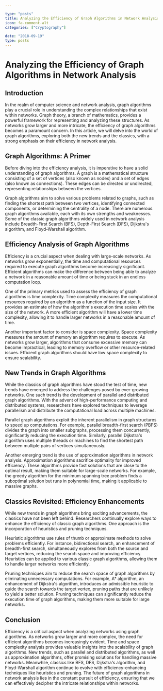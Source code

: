 ```yaml
---

type: "posts"
title: Analyzing the Efficiency of Graph Algorithms in Network Analysis
icon: fa-comment-alt
categories: ["Cryptography"]

date: "2018-09-19"
type: posts
---
```





# Analyzing the Efficiency of Graph Algorithms in Network Analysis

## Introduction

In the realm of computer science and network analysis, graph algorithms play a crucial role in understanding the complex relationships that exist within networks. Graph theory, a branch of mathematics, provides a powerful framework for representing and analyzing these structures. As networks grow larger and more intricate, the efficiency of graph algorithms becomes a paramount concern. In this article, we will delve into the world of graph algorithms, exploring both the new trends and the classics, with a strong emphasis on their efficiency in network analysis.

## Graph Algorithms: A Primer

Before diving into the efficiency analysis, it is imperative to have a solid understanding of graph algorithms. A graph is a mathematical structure consisting of a set of vertices (also known as nodes) and a set of edges (also known as connections). These edges can be directed or undirected, representing relationships between the vertices.

Graph algorithms aim to solve various problems related to graphs, such as finding the shortest path between two vertices, identifying connected components, or determining the centrality of a node. There are numerous graph algorithms available, each with its own strengths and weaknesses. Some of the classic graph algorithms widely used in network analysis include Breadth-First Search (BFS), Depth-First Search (DFS), Dijkstra's algorithm, and Floyd-Warshall algorithm.

## Efficiency Analysis of Graph Algorithms

Efficiency is a crucial aspect when dealing with large-scale networks. As networks grow exponentially, the time and computational resources required to execute graph algorithms become increasingly significant. Efficient algorithms can make the difference between being able to analyze a network in a reasonable amount of time or being stuck in an endless computation loop.

One of the primary metrics used to assess the efficiency of graph algorithms is time complexity. Time complexity measures the computational resources required by an algorithm as a function of the input size. It provides an estimate of how the algorithm's execution time scales with the size of the network. A more efficient algorithm will have a lower time complexity, allowing it to handle larger networks in a reasonable amount of time.

Another important factor to consider is space complexity. Space complexity measures the amount of memory an algorithm requires to execute. As networks grow larger, algorithms that consume excessive memory can become impractical, leading to memory overflow or other resource-related issues. Efficient graph algorithms should have low space complexity to ensure scalability.

## New Trends in Graph Algorithms

While the classics of graph algorithms have stood the test of time, new trends have emerged to address the challenges posed by ever-growing networks. One such trend is the development of parallel and distributed graph algorithms. With the advent of high-performance computing and distributed systems, researchers have explored techniques to leverage parallelism and distribute the computational load across multiple machines.

Parallel graph algorithms exploit the inherent parallelism in graph structures to speed up computations. For example, parallel breadth-first search (PBFS) divides the graph into smaller subgraphs, processing them concurrently, significantly reducing the execution time. Similarly, parallel Dijkstra's algorithm uses multiple threads or machines to find the shortest path between multiple pairs of vertices simultaneously.

Another emerging trend is the use of approximation algorithms in network analysis. Approximation algorithms sacrifice optimality for improved efficiency. These algorithms provide fast solutions that are close to the optimal result, making them suitable for large-scale networks. For example, the greedy algorithm for the minimum spanning tree problem finds a suboptimal solution but runs in polynomial time, making it applicable to massive graphs.

## Classics Revisited: Efficiency Enhancements

While new trends in graph algorithms bring exciting advancements, the classics have not been left behind. Researchers continually explore ways to enhance the efficiency of classic graph algorithms. One approach is the incorporation of heuristics and pruning techniques.

Heuristic algorithms use rules of thumb or approximate methods to solve problems efficiently. For instance, bidirectional search, an enhancement of breadth-first search, simultaneously explores from both the source and target vertices, reducing the search space and improving efficiency. Heuristics can be applied to various classic graph algorithms, allowing them to handle larger networks more efficiently.

Pruning techniques aim to reduce the search space of graph algorithms by eliminating unnecessary computations. For example, A* algorithm, an enhancement of Dijkstra's algorithm, introduces an admissible heuristic to guide the search towards the target vertex, pruning paths that are unlikely to yield a better solution. Pruning techniques can significantly reduce the execution time of graph algorithms, making them more suitable for large networks.

## Conclusion

Efficiency is a critical aspect when analyzing networks using graph algorithms. As networks grow larger and more complex, the need for efficient algorithms becomes increasingly evident. Time and space complexity analysis provides valuable insights into the scalability of graph algorithms. New trends, such as parallel and distributed algorithms, as well as approximation algorithms, offer promising solutions for handling massive networks. Meanwhile, classics like BFS, DFS, Dijkstra's algorithm, and Floyd-Warshall algorithm continue to evolve with efficiency-enhancing techniques like heuristics and pruning. The future of graph algorithms in network analysis lies in the constant pursuit of efficiency, ensuring that we can effectively decipher the intricate relationships within networks.